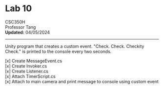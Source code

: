 # Lab 10 <br /> 
CSC350H <br />
Professor Tang <br /> 
**Updated:** 04/05/2024 <br /> 

___

Unity program that creates a custom event. "Check. Check. Checkity Check." is printed to the console every two seconds.




[x] Create MessageEvent.cs <br />
[x] Create Invoker.cs  <br />
[x] Create Listener.cs <br />
[x] Attach TimerScript.cs  <br />
[x] Attach to main camera and print message to console using custom event <br /> 
